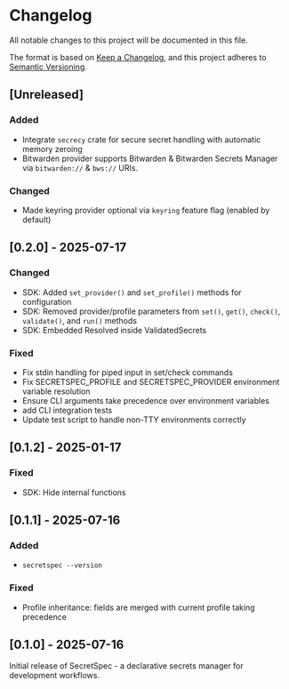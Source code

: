 # Changelog

All notable changes to this project will be documented in this file.

The format is based on [Keep a Changelog](https://keepachangelog.com/en/1.1.0/),
and this project adheres to [Semantic Versioning](https://semver.org/spec/v2.0.0.html).

## [Unreleased]

### Added
- Integrate `secrecy` crate for secure secret handling with automatic memory zeroing
- Bitwarden provider supports Bitwarden & Bitwarden Secrets Manager via
  `bitwarden://` & `bws://` URIs.

### Changed
- Made keyring provider optional via `keyring` feature flag (enabled by default)

## [0.2.0] - 2025-07-17

### Changed

- SDK: Added `set_provider()` and `set_profile()` methods for configuration
- SDK: Removed provider/profile parameters from `set()`, `get()`, `check()`, `validate()`, and `run()` methods
- SDK: Embedded Resolved inside ValidatedSecrets

### Fixed

- Fix stdin handling for piped input in set/check commands
- Fix SECRETSPEC_PROFILE and SECRETSPEC_PROVIDER environment variable resolution
- Ensure CLI arguments take precedence over environment variables
- add CLI integration tests
- Update test script to handle non-TTY environments correctly

## [0.1.2] - 2025-01-17

### Fixed

- SDK: Hide internal functions

## [0.1.1] - 2025-07-16

### Added

- `secretspec --version`

### Fixed

- Profile inheritance: fields are merged with current profile taking precedence

## [0.1.0] - 2025-07-16

Initial release of SecretSpec - a declarative secrets manager for development workflows.
